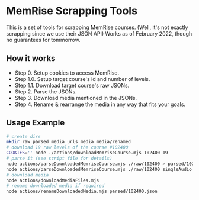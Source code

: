# MemRise Scrapping Tools
This is a set of tools for scrapping MemRise courses.
(Well, it's not exactly scrapping since we use their JSON API)
Works as of February 2022, though no guarantees for tommorrow.

## How it works
* Step 0. Setup cookies to access MemRise.
* Step 1.0. Setup target course's id and number of levels.
* Step 1.1. Download target course's raw JSONs.
* Step 2. Parse the JSONs.
* Step 3. Download media mentioned in the JSONs.
* Step 4. Rename & rearrange the media in any way that fits your goals.

## Usage Example
```sh
# create dirs
mkdir raw parsed media_urls media media/renamed
# download 19 raw levels of the course #102400
COOKIES='' node ./actions/downloadMemriseCourse.mjs 102400 19
# parse it (see script file for details)
node actions/parseDownloadedMemriseCourse.mjs ./raw/102400 > parsed/102400.json
node actions/parseDownloadedMemriseCourse.mjs ./raw/102400 singleAudio > media_urls/102400.txt
# download media
node actions/downloadMediaFiles.mjs
# rename downloaded media if required
node actions/renameDownloadedMedia.mjs parsed/102400.json
```
